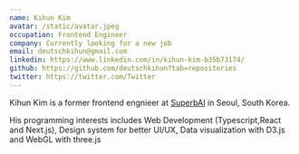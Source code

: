 ```yaml
---
name: Kihun Kim
avatar: /static/avatar.jpeg
occupation: Frontend Engineer
company: Currently looking for a new job
email: deutschkihun@gmail.com
linkedin: https://www.linkedin.com/in/kihun-kim-b35b73174/
github: https://github.com/deutschkihun?tab=repositories
twitter: https://twitter.com/Twitter
---
```


Kihun Kim is a former frontend engnieer at [SuperbAI](http://superb-ai.com) in Seoul, South Korea.

His programming interests includes Web Development (Typescript,React and Next.js), Design system for better UI/UX, Data visualization with D3.js and WebGL with three.js
